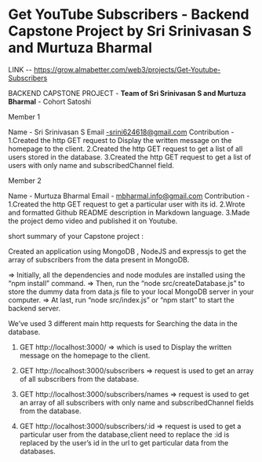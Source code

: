 # Get YouTube Subscribers - Backend Capstone Project by Sri Srinivasan S and Murtuza Bharmal

LINK -- https://grow.almabetter.com/web3/projects/Get-Youtube-Subscribers

BACKEND CAPSTONE PROJECT - **Team of Sri Srinivasan S and Murtuza Bharmal** - Cohort Satoshi

Member 1

Name - Sri Srinivasan S
Email -srini624618@gmail.com
Contribution - 
1.Created the http GET request to Display the written message on the homepage to the client.
2.Created the http GET request to get a list of all users stored in the database.
3.Created the http GET request to get a list of users with only name and subscribedChannel field.

Member 2 

Name - Murtuza Bharmal
Email - mbharmal.info@gmail.com
Contribution - 
1.Created the http GET request to get a particular user with its id.
2.Wrote and formatted Github README description in Markdown language.
3.Made the project demo video and published it on Youtube.


short summary of your Capstone project :

Created an application using MongoDB , NodeJS and expressjs to get the array of subscribers from the data present in MongoDB.

=> Initially, all the dependencies and node modules are installed using the “npm install” command. 
=> Then, run the “node src/createDatabase.js” to store the dummy data from data.js file to your local MongoDB server in your computer. 
=> At last, run “node src/index.js” or “npm start” to start the backend server.

We’ve used 3 different main http requests for Searching the data in the database.

1. GET http://localhost:3000/ =>  which is used to Display the written message on the homepage to the client.

2. GET http://localhost:3000/subscribers => request is used to get an array of all subscribers from the database.

3. GET http://localhost:3000/subscribers/names => request is used to get an array of all subscribers with only name and subscribedChannel fields from the database.

4. GET http://localhost:3000/subscribers/:id => request is used to get a particular user from the database,client need to replace the  :id is replaced by the user’s id in the url to get particular data from the databases.




